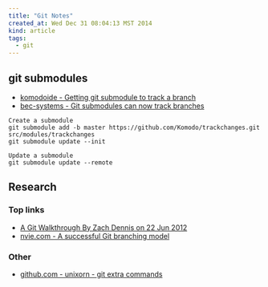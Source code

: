 ```yaml
---
title: "Git Notes"
created_at: Wed Dec 31 08:04:13 MST 2014
kind: article
tags:
  - git
---
```


## git submodules

* [komodoide - Getting git submodule to track a branch](http://komodoide.com/blog/2014-05/git-submodules/)
* [bec-systems - Git submodules can now track branches](http://bec-systems.com/site/1020/git-submodules-can-now-track-branches)

~~~~~~~~~~~~~~~~
Create a submodule
git submodule add -b master https://github.com/Komodo/trackchanges.git src/modules/trackchanges
git submodule update --init
~~~~~~~~~~~~~~~~

~~~~~~~~~~~~~~~~
Update a submodule
git submodule update --remote
~~~~~~~~~~~~~~~~

## Research

### Top links

* [A Git Walkthrough By Zach Dennis on 22 Jun 2012](http://www.mutuallyhuman.com/blog/2012/06/22/a-git-walkthrough/)
* [nvie.com - A successful Git branching model](http://nvie.com/posts/a-successful-git-branching-model/)

### Other

* [github.com - unixorn - git extra commands](https://github.com/unixorn/git-extra-commands)

